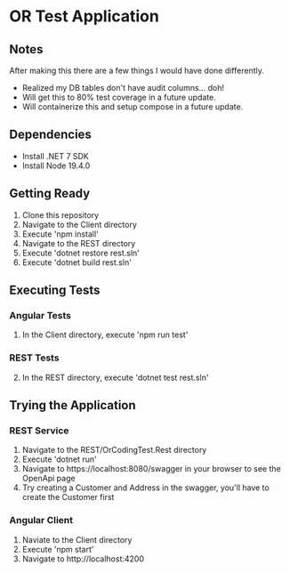 # OR Test Application
## Notes
After making this there are a few things I would have done differently.

- Realized my DB tables don't have audit columns... doh!
- Will get this to 80% test coverage in a future update.
- Will containerize this and setup compose in a future update.
 

## Dependencies
- Install .NET 7 SDK
- Install Node 19.4.0

## Getting Ready

1. Clone this repository
2. Navigate to the Client directory
3. Execute 'npm install'
4. Navigate to the REST directory
5. Execute 'dotnet restore rest.sln'
6. Execute 'dotnet build rest.sln'

## Executing Tests

### Angular Tests
1. In the Client directory, execute 'npm run test'

### REST Tests
2. In the REST directory, execute 'dotnet test rest.sln'

## Trying the Application

### REST Service

1. Navigate to the REST/OrCodingTest.Rest directory
2. Execute 'dotnet run'
3. Navigate to https://localhost:8080/swagger in your browser to see the OpenApi page
4. Try creating a Customer and Address in the swagger, you'll have to create the Customer first

### Angular Client

1. Naviate to the Client directory
2. Execute 'npm start'
3. Navigate to http://localhost:4200
